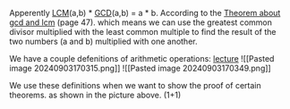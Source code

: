 Apperently [LCM](Discrete/Oppgaver/Arithmetic/Least%20common%20multiple)(a,b) * [GCD](Discrete/Oppgaver/Arithmetic/Greatest%20common%20divisor)(a,b) = a * b. According to the [Theorem about gcd and lcm](https://uia.instructure.com/courses/16240/files/2639182?module_item_id=627022) (page 47).
which means we can use the greatest common divisor multiplied with the least common multiple to find the result of the two numbers (a and b) multiplied with one another.

We have a couple defenitions of arithmetic operations: [lecture](https://uia.instructure.com/courses/16240/files/2629763?module_item_id=623801)
![[Pasted image 20240903170315.png]]
![[Pasted image 20240903170349.png]]

We use these definitions when we want to show the proof of certain theorems.
as shown in the picture above. (1+1)


